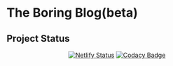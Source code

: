 # The Boring Blog(beta)

## Project Status
<div align='center'>

[![Netlify Status](https://api.netlify.com/api/v1/badges/d671afc5-0b9f-4b4e-a99a-673fd07eb3e5/deploy-status)](https://app.netlify.com/sites/theboringblog/deploys) [![Codacy Badge](https://app.codacy.com/project/badge/Grade/939d1e11b7ae43f7b9dce3ca86a9d8a4)](https://www.codacy.com/manual/ChrisAchinga/blog?utm_source=github.com&amp;utm_medium=referral&amp;utm_content=ChrisAchinga/blog&amp;utm_campaign=Badge_Grade)
</div>


